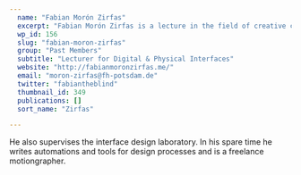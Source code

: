 ```yaml
---
  name: "Fabian Morón Zirfas"
  excerpt: "Fabian Morón Zirfas is a lecture in the field of creative coding and physical computing at the the University of Applied Sciences Potsdam."
  wp_id: 156
  slug: "fabian-moron-zirfas"
  group: "Past Members"
  subtitle: "Lecturer for Digital & Physical Interfaces"
  website: "http://fabianmoronzirfas.me/"
  email: "moron-zirfas@fh-potsdam.de"
  twitter: "fabiantheblind"
  thumbnail_id: 349
  publications: []
  sort_name: "Zirfas"

---
```

He also supervises the interface design laboratory. In his spare time he writes automations and tools for design processes and is a freelance motiongrapher.